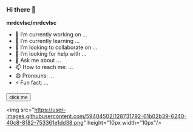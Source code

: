 ### Hi there 👋

**mrdcvlsc/mrdcvlsc**

- 🔭 I’m currently working on ...
- 🌱 I’m currently learning ...
- 👯 I’m looking to collaborate on ...
- 🤔 I’m looking for help with ...
- 💬 Ask me about ...
- 📫 How to reach me: ...
- 😄 Pronouns: ...
- ⚡ Fun fact: ...

<button type="button">click me</button>

<img src="https://user-images.githubusercontent.com/59404502/128731792-61b02b39-6240-40c8-8182-753361e1dd38.png" height="10px width="10px"/>
